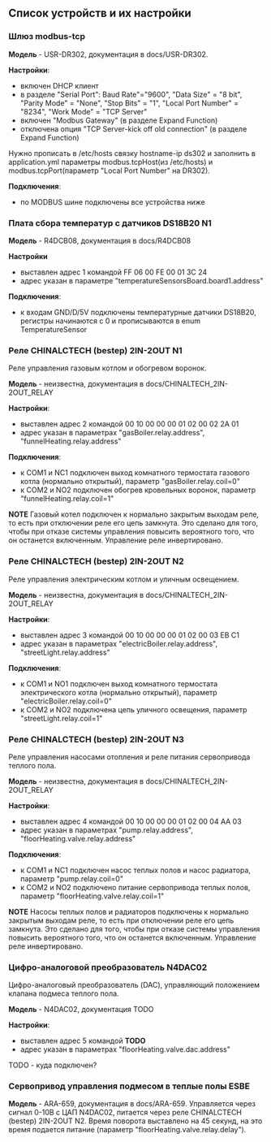 ## Список устройств и их настройки

### Шлюз modbus-tcp
**Модель** - USR-DR302, документация в docs/USR-DR302.

**Настройки**:
* включен DHCP клиент
* в разделе "Serial Port": Baud Rate"="9600", "Data Size" = "8 bit", "Parity Mode" = "None", "Stop Bits" = "1", "Local Port Number" = "8234", "Work Mode" = "TCP Server"
* включен "Modbus Gateway" (в разделе Expand Function)
* отключена опция "TCP Server-kick off old connection" (в разделе Expand Function)

Нужно прописать в /etc/hosts связку hostname-ip ds302 и заполнить в application.yml параметры modbus.tcpHost(из /etc/hosts) и modbus.tcpPort(параметр "Local Port Number" на DR302).

**Подключения**:
* по MODBUS шине подключены все устройства ниже

### Плата сбора температур с датчиков DS18B20 N1
**Модель** - R4DCB08, документация в docs/R4DCB08

**Настройки**
* выставлен адрес 1 командой FF 06 00 FE 00 01 3C 24
* адрес указан в параметре "temperatureSensorsBoard.board1.address"

**Подключения**:
* к входам GND/D/5V подключены температурные датчики DS18B20, регистры начинаются с 0 и прописываются в enum TemperatureSensor

### Реле CHINALCTECH (bestep) 2IN-2OUT N1
Реле управления газовым котлом и обогревом воронок.

**Модель** - неизвестна, документация в docs/CHINALTECH_2IN-2OUT_RELAY

**Настройки**:
* выставлен адрес 2 командой 00 10 00 00 00 01 02 00 02 2A 01
* адрес указан в параметрах "gasBoiler.relay.address", "funnelHeating.relay.address"

**Подключения**:
* к COM1 и NС1 подключен выход комнатного термостата газового котла (нормально открытый), параметр "gasBoiler.relay.coil=0"
* к COM2 и NO2 подключен обогрев кровельных воронок, параметр "funnelHeating.relay.coil=1"

**NOTE**
Газовый котел подключен к нормально закрытым выходам реле, то есть при отключении реле его цепь замкнута.
Это сделано для того, чтобы при отказе системы управления повысить вероятного того, что он останется включенным.
Управление реле инвертировано.

### Реле CHINALCTECH (bestep) 2IN-2OUT N2
Реле управления электрическим котлом и уличным освещением.

**Модель** - неизвестна, документация в docs/CHINALTECH_2IN-2OUT_RELAY

**Настройки**:
* выставлен адрес 3 командой 00 10 00 00 00 01 02 00 03 EB C1
* адрес указан в параметрах "electricBoiler.relay.address", "streetLight.relay.address"

**Подключения**:
* к COM1 и NO1 подключен выход комнатного термостата электрического котла (нормально открытый), параметр "electricBoiler.relay.coil=0"
* к COM2 и NO2 подключена цепь уличного освещения, параметр "streetLight.relay.coil=1"

### Реле CHINALCTECH (bestep) 2IN-2OUT N3
Реле управления насосами отопления и реле питания сервопривода теплого пола.

**Модель** - неизвестна, документация в docs/CHINALTECH_2IN-2OUT_RELAY

**Настройки**:
* выставлен адрес 4 командой 00 10 00 00 00 01 02 00 04 AA 03
* адрес указан в параметрах "pump.relay.address", "floorHeating.valve.relay.address"

**Подключения**:
* к COM1 и NC1 подключен насос теплых полов и насос радиатора, параметр "pump.relay.coil=0"
* к COM2 и NO2 подключено питание сервопривода теплых полов, параметр "floorHeating.valve.relay.coil=1"

**NOTE**
Насосы теплых полов и радиаторов подключены к нормально закрытым выходам реле, то есть при отключении реле его цепь замкнута.
Это сделано для того, чтобы при отказе системы управления повысить вероятного того, что он останется включенным.
Управление реле инвертировано.

### Цифро-аналоговой преобразователь N4DAC02
Цифро-аналоговый преобразователь (DAC), управляющий положением клапана подмеса теплого пола.

**Модель** - N4DAC02, документация TODO

**Настройки**:
* выставлен адрес 5 командой **TODO**
* адрес указан в параметрах "floorHeating.valve.dac.address"

TODO - куда подключен?

### Сервопривод управления подмесом в теплые полы ESBE
**Модель** - ARA-659, документация в docs/ARA-659.
Управляется через сигнал 0-10В с ЦАП N4DAC02, питается через реле CHINALCTECH (bestep) 2IN-2OUT N2.
Время поворота выставлено на 45 секунд, на это время подается питание (параметр "floorHeating.valve.relay.delay").
